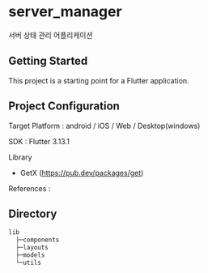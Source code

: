 # server_manager

서버 상태 관리 어플리케이션

## Getting Started

This project is a starting point for a Flutter application.

## Project Configuration

Target Platform : android / iOS / Web / Desktop(windows)

SDK : Flutter 3.13.1

Library

- GetX (https://pub.dev/packages/get)

References :

## Directory

```bash
lib
  ├─components
  ├─layouts
  ├─models
  └─utils
```

